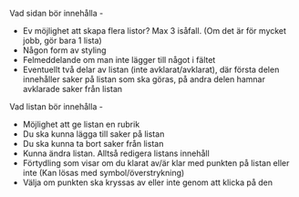 Vad sidan bör innehålla - 
- Ev möjlighet att skapa flera listor? Max 3 isåfall. (Om det är för mycket jobb, gör bara 1 lista)
- Någon form av styling
- Felmeddelande om man inte lägger till något i fältet
- Eventuellt två delar av listan (inte avklarat/avklarat), där första delen innehåller saker på listan som ska göras, på andra delen hamnar avklarade saker från listan


Vad listan bör innehålla -
- Möjlighet att ge listan en rubrik
- Du ska kunna lägga till saker på listan
- Du ska kunna ta bort saker från listan
- Kunna ändra listan. Alltså redigera listans innehåll
- Förtydling som visar om du klarat av/är klar med punkten på listan eller inte (Kan lösas med symbol/överstrykning)
- Välja om punkten ska kryssas av eller inte genom att klicka på den

